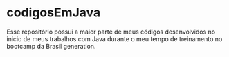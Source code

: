 # codigosEmJava

Esse repositório possui a maior parte de meus códigos desenvolvidos no inicio de meus trabalhos
com Java durante o meu tempo de treinamento no bootcamp da Brasil generation.
